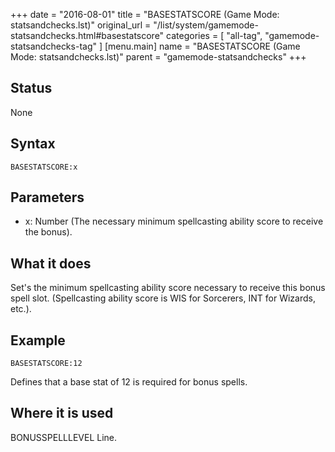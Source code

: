 +++
date = "2016-08-01"
title = "BASESTATSCORE (Game Mode: statsandchecks.lst)"
original_url = "/list/system/gamemode-statsandchecks.html#basestatscore"
categories = [ "all-tag", "gamemode-statsandchecks-tag" ]
[menu.main]
    name = "BASESTATSCORE (Game Mode: statsandchecks.lst)"
    parent = "gamemode-statsandchecks"
+++

## Status

None

## Syntax

`BASESTATSCORE:x`

## Parameters

-   x: Number (The necessary minimum spellcasting
    ability score to receive the bonus).



What it does
------------

Set's the minimum spellcasting ability score necessary to receive this
bonus spell slot. (Spellcasting ability score is WIS for Sorcerers, INT
for Wizards, etc.).

Example
-------

`BASESTATSCORE:12`

Defines that a base stat of 12 is required for bonus spells.

Where it is used
----------------

BONUSSPELLLEVEL Line.


